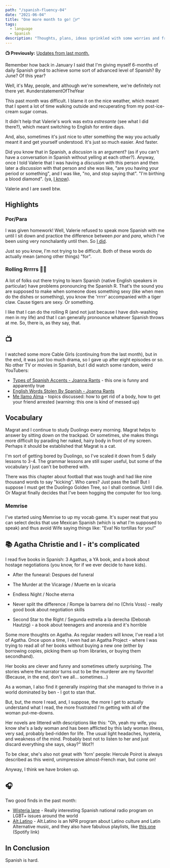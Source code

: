 ```yaml
---
path: "/spanish-fluency-04"
date: "2021-06-04"
title: "One more month to go! 🚣‍♂️"
tags:
  - language
  - Spanish
description: "Thoughts, plans, ideas sprinkled with some worries and frustration five months into my Spanish language journey."
---
```


**📺 Previously:** <a href='/notes/spanish-fluency-03/'>Updates from last month.</a>

Remember how back in January I said that I'm giving myself 6-months of daily Spanish grind to achieve some sort of advanced level of Spanish? By June? Of this year?

Well, it's May, people, and although we're somewhere, we're definitely not there yet. #understatementOfTheYear

This past month was difficult. I blame it on the nice weather, which meant that I spent a lot of time walking outside and recuperating from my post-ice-cream sugar comas.

It didn't help that Valerie's work was extra _estresante_ (see what I did there?), which meant switching to English for entire days.

And, also, sometimes it's just nice to utter something the way you actually meant it and get yourself understood. It's just so much easier. And faster.

Did you know that in Spanish, a _discusion_ is an argument? (as if you can't have a conversation in Spanish without yelling at each other?). Anyway, once I told Valerie that I was having a _discusion_ with this person and then later a _discussion_ with that person and she was like, "are you having your period or something", and I was like, "no, and stop saying that". "I'm birthing a blood diamond". (ya, [I know](https://www.cosmopolitan.com/uk/body/health/news/a41656/5000-ways-say-on-your-period/>)).

Valerie and I are swell btw.

## Highlights

### Por/Para

I was given homework! Well, Valerie refused to speak more Spanish with me until I sit down and practice the difference between _por_ and _para_, which I've been using very nonchalantly until then. So [I did](https://www.spanishdict.com/lessons/26).

Just so you know, I'm not trying to be difficult. Both of these words do actually mean (among other things) "for".

### Rolling Rrrrrs 🏴‍☠️

A lot of folks out there trying to learn Spanish (native English speakers in particular) have problems pronouncing the Spanish R. That's the sound you are supposed to make when someone does something sexy (like when men do the dishes or something), you know the 'rrrrr' accompanied with a tiger claw. Cause tigers are sexy. Or something.

I like that I can do the rolling R (and not just because I have dish-washing men in my life) and that I can generally pronounce whatever Spanish throws at me. So, there is, as they say, that.

## 📺

I watched some more Cable Girls (continuing from the last month), but in the end, it was just too much drama, so I gave up after eight episodes or so. No other TV or movies in Spanish, but I did watch some random, weird YouTubers:

- [Types of Spanish Accents - Joanna Rants](https://www.youtube.com/watch?v=VlK-neOypDM) - this one is funny and apparently true
- [English Words Stolen By Spanish - Joanna Rants](https://www.youtube.com/watch?v=9QR1eHXx5lg)
- [Me llamo Alma](https://www.youtube.com/watch?v=dsePWs0cAWU&list=PLRcB4n4CGcy-KwA_DQBBWc0agJ9e6f--i&index=1) - topics discussed: how to get rid of a body, how to get your friend arrested (warning: this one is kind of messed up)

## Vocabulary

Magrat and I continue to study Duolingo every morning.  Magrat helps to answer by sitting down on the trackpad. Or sometimes, she makes things more difficult by parading her naked, hairy body in front of my screen. Perhaps it should be established that Magrat is a cat.

I'm sort of getting bored by Duolingo, so I've scaled it down from 5 daily lessons to 3-4. The grammar lessons are still super useful, but some of the vocabulary I just can't be bothered with.

There was this chapter about football that was tough and had like nine thousand words to say "kicking". Who cares? Just pass the ball! But I suppose I must get the Duolingo Golden Tree, so I shall continue. Until I die. Or Magrat finally decides that I've been hogging the computer for too long.

### Memrise

I've started using Memrise to up my vocab game. It's super neat that you can select decks that use Mexican Spanish (which is what I'm supposed to speak) and thus avoid Wife saying things like: "Eva! No tortillas for you!"

## 📚 Agatha Christie and I - it's complicated

I read five books in Spanish: 3 Agathas, a YA book, and a book about hostage negotiations (you know, for if we ever decide to have kids).

- After the funearal: Despues del funeral
- The Murder at the Vicarage / Muerte en la vicaria
- Endless Night / Noche eterna

- Never split the difference / Rompe la barrera del no (Chris Voss) - really good book about negotiation skills
- Second Star to the Right / Segunda estrella a la derecha (Deborah Hautzig) - a book about teenagers and anorexia and it's horrible

Some more thoughts on Agatha.
As regular readers will know, I've read a lot of Agatha. Once upon a time, I even had an Agatha Project - where I was trying to read all of her books without buying a new one (either by borrowing copies, picking them up from libraries, or buying them secondhand).

Her books are clever and funny and sometimes utterly surprising. The stories where the narrator turns out to be the murderer are my favorite! (Because, in the end, don't we all... sometimes...)

As a woman, I also find it generally inspiring that she managed to thrive in a world dominated by ben - I got to stan that.

But, but, the more I read, and, I suppose, the more I get to actually understand what I read, the more frustrated I'm getting with all of the woman put-me-downs.

Her novels are littered with descriptions like this: "Oh, yeah my wife, you know she's a lady woman and has been afflicted by this lady woman illness, very sad, probably bed-ridden for life. The usual light headaches, hysteria, and weakness of the mind. Probably best not to listen to her and just discard everything she says, okay?" Wot?!

To be clear, she's also not great with 'forn' people: Hercule Poirot is always described as this weird, unimpressive almost-French man, but come on!

Anyway, I think we have broken up.

## 🎧

Two good finds in the past month:

- [Wisteria lane](https://www.rtve.es/alacarta/audios/wisteria-lane/) - Really interesting Spanish national radio program on LGBT+ issues around the world
- [Alt.Latino](https://www.npr.org/sections/altlatino/) - Alt.Latino is an NPR program about Latino culture and Latin Alternative music, and they also have fabulous playlists, like [this one](https://open.spotify.com/playlist/3MOu801hpjSf5EWGrIdxbr?si=efee2d0f0c7349ea) (Spotify link)

## In Conclusion

Spanish is hard.
